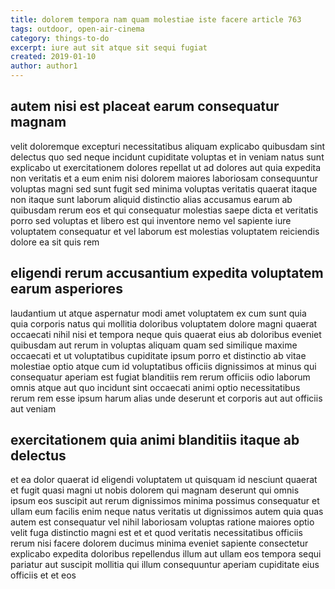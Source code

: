 ```yaml
---
title: dolorem tempora nam quam molestiae iste facere article 763
tags: outdoor, open-air-cinema
category: things-to-do
excerpt: iure aut sit atque sit sequi fugiat
created: 2019-01-10
author: author1
---
```


## autem nisi est placeat earum consequatur magnam

velit doloremque excepturi necessitatibus aliquam explicabo quibusdam sint delectus quo sed neque incidunt cupiditate voluptas et in veniam natus sunt explicabo ut exercitationem dolores repellat ut ad dolores aut quia expedita non veritatis et a eum enim nisi dolorem maiores laboriosam consequuntur voluptas magni sed sunt fugit sed minima voluptas veritatis quaerat itaque non itaque sunt laborum aliquid distinctio alias accusamus earum ab quibusdam rerum eos et qui consequatur molestias saepe dicta et veritatis porro sed voluptas et libero est qui inventore nemo vel sapiente iure voluptatem consequatur et vel laborum est molestias voluptatem reiciendis dolore ea sit quis rem

## eligendi rerum accusantium expedita voluptatem earum asperiores

laudantium ut atque aspernatur modi amet voluptatem ex cum sunt quia quia corporis natus qui mollitia doloribus voluptatem dolore magni quaerat occaecati nihil nisi et tempora neque quis quaerat eius ab doloribus eveniet quibusdam aut rerum in voluptas aliquam quam sed similique maxime occaecati et ut voluptatibus cupiditate ipsum porro et distinctio ab vitae molestiae optio atque cum id voluptatibus officiis dignissimos at minus qui consequatur aperiam est fugiat blanditiis rem rerum officiis odio laborum omnis atque aut quo incidunt sint occaecati animi optio necessitatibus rerum rem esse ipsum harum alias unde deserunt et corporis aut aut officiis aut veniam

## exercitationem quia animi blanditiis itaque ab delectus

et ea dolor quaerat id eligendi voluptatem ut quisquam id nesciunt quaerat et fugit quasi magni ut nobis dolorem qui magnam deserunt qui omnis ipsum eos suscipit aut rerum dignissimos minima possimus consequatur et ullam eum facilis enim neque natus veritatis ut dignissimos autem quia quas autem est consequatur vel nihil laboriosam voluptas ratione maiores optio velit fuga distinctio magni est et et quod veritatis necessitatibus officiis rerum nisi facere dolorem ducimus minima eveniet sapiente consectetur explicabo expedita doloribus repellendus illum aut ullam eos tempora sequi pariatur aut suscipit mollitia qui illum consequuntur aperiam cupiditate eius officiis et et eos
